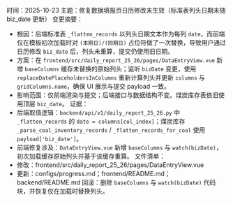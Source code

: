 时间：2025-10-23
主题：修复数据填报页日历修改未生效（标准表列头日期未随 biz_date 更新）
变更摘要：
- 根因：后端标准表 `_flatten_records` 以列头日期文本作为每列 `date`，而前端仅在模板初次加载时对 `(本期日)/(同期日)` 占位符做了一次替换，导致用户通过日历修改 `biz_date` 后，列头未重算，提交仍使用旧日期。
- 方案：在 `frontend/src/daily_report_25_26/pages/DataEntryView.vue` 新增 `baseColumns` 缓存未替换的原始列头；监听 `bizDate` 变更，使用 `replaceDatePlaceholdersInColumns` 重新计算列头并更新 `columns` 与 `gridColumns.name`，确保 UI 展示与提交 payload 一致。
- 影响范围：仅前端渲染与提交；后端接口与数据结构不变。煤炭库存表依旧使用顶层 `biz_date`。
证据：
- 后端取值逻辑：`backend/api/v1/daily_report_25_26.py` 中 `_flatten_records` 的 `date = columns[col_index]`；煤炭库存 `_parse_coal_inventory_records` / `_flatten_records_for_coal` 使用 `payload['biz_date']`。
- 前端修复涉及：`DataEntryView.vue` 新增 `baseColumns` 与 `watch(bizDate)`，初次加载缓存原始列头并基于该缓存重算。
文件清单：
- 修改：frontend/src/daily_report_25_26/pages/DataEntryView.vue
- 更新：configs/progress.md；frontend/README.md；backend/README.md
回滚：删除 `baseColumns` 与 `watch(bizDate)` 代码块，并恢复仅在加载时替换列头。